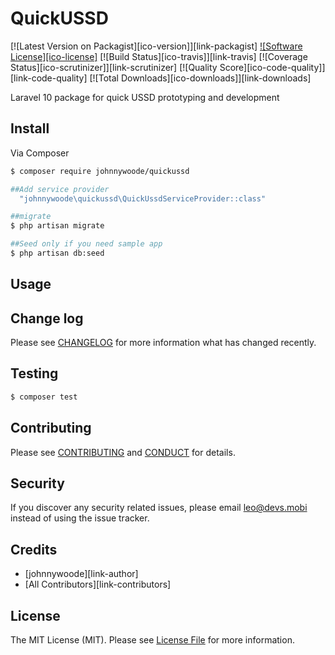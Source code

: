 # QuickUSSD

[![Latest Version on Packagist][ico-version]][link-packagist]
[![Software License][ico-license]](LICENSE.md)
[![Build Status][ico-travis]][link-travis]
[![Coverage Status][ico-scrutinizer]][link-scrutinizer]
[![Quality Score][ico-code-quality]][link-code-quality]
[![Total Downloads][ico-downloads]][link-downloads]


Laravel 10 package for quick USSD prototyping and development
## Install

Via Composer

``` bash
$ composer require johnnywoode/quickussd

##Add service provider
  "johnnywoode\quickussd\QuickUssdServiceProvider::class"

##migrate
$ php artisan migrate

##Seed only if you need sample app
$ php artisan db:seed
```

## Usage


## Change log

Please see [CHANGELOG](CHANGELOG.md) for more information what has changed recently.

## Testing

``` bash
$ composer test
```

## Contributing

Please see [CONTRIBUTING](CONTRIBUTING.md) and [CONDUCT](CONDUCT.md) for details.

## Security

If you discover any security related issues, please email leo@devs.mobi instead of using the issue tracker.

## Credits

- [johnnywoode][link-author]
- [All Contributors][link-contributors]

## License

The MIT License (MIT). Please see [License File](LICENSE.md) for more information.
